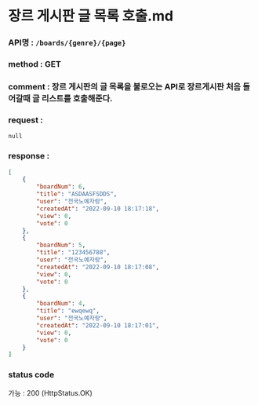 # 장르 게시판 글 목록 호출.md
### API명 : `/boards/{genre}/{page}`

### method : GET

### comment : 장르 게시판의 글 목록을 불로오는 API로 장르게시판 처음 들어갈때 글 리스트를 호출해준다.

### request :
    null

### response :
~~~json
[
    {
        "boardNum": 6,
        "title": "ASDAASFSDDS",
        "user": "전국노예자랑",
        "createdAt": "2022-09-10 18:17:18",
        "view": 0,
        "vote": 0
    },
    {
        "boardNum": 5,
        "title": "123456788",
        "user": "전국노예자랑",
        "createdAt": "2022-09-10 18:17:08",
        "view": 0,
        "vote": 0
    },
    {
        "boardNum": 4,
        "title": "ewqewq",
        "user": "전국노예자랑",
        "createdAt": "2022-09-10 18:17:01",
        "view": 0,
        "vote": 0
    }
]
~~~
    
### status code
가능 : 200 (HttpStatus.OK)